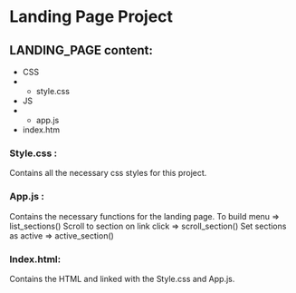 # Landing Page Project

## LANDING_PAGE content:
- CSS 
- - style.css
- JS
 - - app.js
- index.htm

### Style.css :
 Contains all the necessary css styles for this project.

### App.js :
 Contains the necessary functions for the landing page.
    To build menu => list_sections()
    Scroll to section on link click => scroll_section()
    Set sections as active => active_section()

### Index.html:
 Contains the HTML and linked with the Style.css and App.js.

